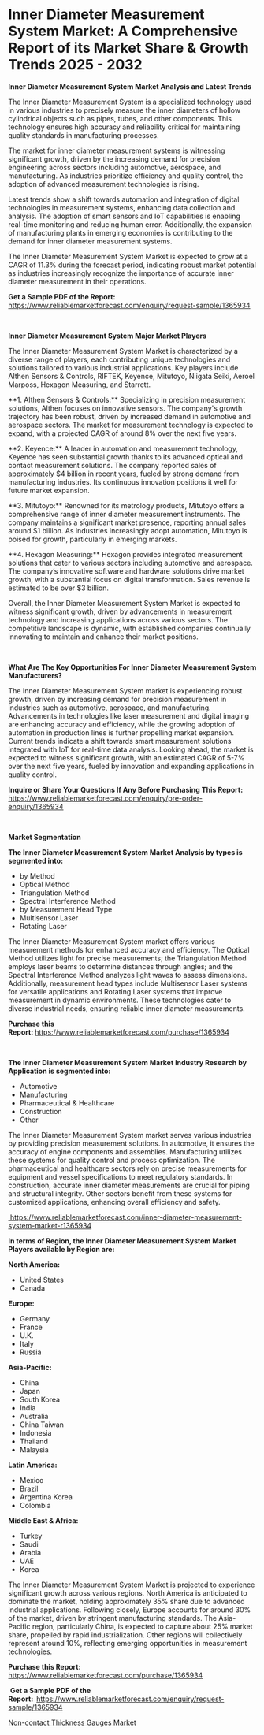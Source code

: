 <p><h1>Inner Diameter Measurement System Market: A Comprehensive Report of its Market Share & Growth Trends 2025 - 2032</h1></p><p><strong>Inner Diameter Measurement System Market Analysis and Latest Trends</strong></p>
<p><p>The Inner Diameter Measurement System is a specialized technology used in various industries to precisely measure the inner diameters of hollow cylindrical objects such as pipes, tubes, and other components. This technology ensures high accuracy and reliability critical for maintaining quality standards in manufacturing processes. </p><p>The market for inner diameter measurement systems is witnessing significant growth, driven by the increasing demand for precision engineering across sectors including automotive, aerospace, and manufacturing. As industries prioritize efficiency and quality control, the adoption of advanced measurement technologies is rising. </p><p>Latest trends show a shift towards automation and integration of digital technologies in measurement systems, enhancing data collection and analysis. The adoption of smart sensors and IoT capabilities is enabling real-time monitoring and reducing human error. Additionally, the expansion of manufacturing plants in emerging economies is contributing to the demand for inner diameter measurement systems. </p><p>The Inner Diameter Measurement System Market is expected to grow at a CAGR of 11.3% during the forecast period, indicating robust market potential as industries increasingly recognize the importance of accurate inner diameter measurement in their operations.</p></p>
<p><strong>Get a Sample PDF of the Report:&nbsp;</strong> <a href="https://www.reliablemarketforecast.com/enquiry/request-sample/1365934?utm_campaign=3073&utm_medium=2&utm_source=Github&utm_content=ia&utm_term=22032025&utm_id=inner-diameter-measurement-system">https://www.reliablemarketforecast.com/enquiry/request-sample/1365934</a></p>
<p>&nbsp;</p>
<p><strong>Inner Diameter Measurement System Major Market Players</strong></p>
<p><p>The Inner Diameter Measurement System Market is characterized by a diverse range of players, each contributing unique technologies and solutions tailored to various industrial applications. Key players include Althen Sensors & Controls, RIFTEK, Keyence, Mitutoyo, Niigata Seiki, Aeroel Marposs, Hexagon Measuring, and Starrett.</p><p>**1. Althen Sensors & Controls:** Specializing in precision measurement solutions, Althen focuses on innovative sensors. The company's growth trajectory has been robust, driven by increased demand in automotive and aerospace sectors. The market for measurement technology is expected to expand, with a projected CAGR of around 8% over the next five years.</p><p>**2. Keyence:** A leader in automation and measurement technology, Keyence has seen substantial growth thanks to its advanced optical and contact measurement solutions. The company reported sales of approximately $4 billion in recent years, fueled by strong demand from manufacturing industries. Its continuous innovation positions it well for future market expansion.</p><p>**3. Mitutoyo:** Renowned for its metrology products, Mitutoyo offers a comprehensive range of inner diameter measurement instruments. The company maintains a significant market presence, reporting annual sales around $1 billion. As industries increasingly adopt automation, Mitutoyo is poised for growth, particularly in emerging markets.</p><p>**4. Hexagon Measuring:** Hexagon provides integrated measurement solutions that cater to various sectors including automotive and aerospace. The company’s innovative software and hardware solutions drive market growth, with a substantial focus on digital transformation. Sales revenue is estimated to be over $3 billion.</p><p>Overall, the Inner Diameter Measurement System Market is expected to witness significant growth, driven by advancements in measurement technology and increasing applications across various sectors. The competitive landscape is dynamic, with established companies continually innovating to maintain and enhance their market positions.</p></p>
<p>&nbsp;</p>
<p><strong>What Are The Key Opportunities For Inner Diameter Measurement System Manufacturers?</strong></p>
<p><p>The Inner Diameter Measurement System market is experiencing robust growth, driven by increasing demand for precision measurement in industries such as automotive, aerospace, and manufacturing. Advancements in technologies like laser measurement and digital imaging are enhancing accuracy and efficiency, while the growing adoption of automation in production lines is further propelling market expansion. Current trends indicate a shift towards smart measurement solutions integrated with IoT for real-time data analysis. Looking ahead, the market is expected to witness significant growth, with an estimated CAGR of 5-7% over the next five years, fueled by innovation and expanding applications in quality control.</p></p>
<p><strong>Inquire or Share Your Questions If Any Before Purchasing This Report:</strong> <a href="https://www.reliablemarketforecast.com/enquiry/pre-order-enquiry/1365934?utm_campaign=3073&utm_medium=2&utm_source=Github&utm_content=ia&utm_term=22032025&utm_id=inner-diameter-measurement-system">https://www.reliablemarketforecast.com/enquiry/pre-order-enquiry/1365934</a></p>
<p>&nbsp;</p>
<p><strong>Market Segmentation</strong></p>
<p><strong>The Inner Diameter Measurement System Market Analysis by types is segmented into:</strong></p>
<p><ul><li>by Method</li><li>Optical Method</li><li>Triangulation Method</li><li>Spectral Interference Method</li><li>by Measurement Head Type</li><li>Multisensor Laser</li><li>Rotating Laser</li></ul></p>
<p><p>The Inner Diameter Measurement System market offers various measurement methods for enhanced accuracy and efficiency. The Optical Method utilizes light for precise measurements; the Triangulation Method employs laser beams to determine distances through angles; and the Spectral Interference Method analyzes light waves to assess dimensions. Additionally, measurement head types include Multisensor Laser systems for versatile applications and Rotating Laser systems that improve measurement in dynamic environments. These technologies cater to diverse industrial needs, ensuring reliable inner diameter measurements.</p></p>
<p><strong>Purchase this Report:&nbsp;</strong><a href="https://www.reliablemarketforecast.com/purchase/1365934?utm_campaign=3073&utm_medium=2&utm_source=Github&utm_content=ia&utm_term=22032025&utm_id=inner-diameter-measurement-system">https://www.reliablemarketforecast.com/purchase/1365934</a></p>
<p>&nbsp;</p>
<p><strong>The Inner Diameter Measurement System Market Industry Research by Application is segmented into:</strong></p>
<p><ul><li>Automotive</li><li>Manufacturing</li><li>Pharmaceutical & Healthcare</li><li>Construction</li><li>Other</li></ul></p>
<p><p>The Inner Diameter Measurement System market serves various industries by providing precision measurement solutions. In automotive, it ensures the accuracy of engine components and assemblies. Manufacturing utilizes these systems for quality control and process optimization. The pharmaceutical and healthcare sectors rely on precise measurements for equipment and vessel specifications to meet regulatory standards. In construction, accurate inner diameter measurements are crucial for piping and structural integrity. Other sectors benefit from these systems for customized applications, enhancing overall efficiency and safety.</p></p>
<p><a href="https://www.reliablemarketforecast.com/inner-diameter-measurement-system-market-r1365934?utm_campaign=3073&utm_medium=2&utm_source=Github&utm_content=ia&utm_term=22032025&utm_id=inner-diameter-measurement-system">&nbsp;https://www.reliablemarketforecast.com/inner-diameter-measurement-system-market-r1365934</a></p>
<p><strong>In terms of Region, the Inner Diameter Measurement System Market Players available by Region are:</strong></p>
<p>
    <p> <strong> North America: </strong>
        <ul>
            <li>United States</li>
            <li>Canada</li>
        </ul>
        </p> 
    <p> <strong> Europe: </strong>
        <ul>
            <li>Germany</li>
            <li>France</li>
            <li>U.K.</li>
            <li>Italy</li>
            <li>Russia</li>
        </ul>
        </p> 
    <p> <strong> Asia-Pacific: </strong>
        <ul>
            <li>China</li>
            <li>Japan</li>
            <li>South Korea</li>
            <li>India</li>
            <li>Australia</li>
            <li>China Taiwan</li>
            <li>Indonesia</li>
            <li>Thailand</li>
            <li>Malaysia</li>
        </ul>
        </p> 
    <p> <strong> Latin America: </strong>
        <ul>
            <li>Mexico</li>
            <li>Brazil</li>
            <li>Argentina Korea</li>
            <li>Colombia</li>
        </ul>
        </p> 
    <p> <strong> Middle East & Africa: </strong>
        <ul>
            <li>Turkey</li>
            <li>Saudi</li>
            <li>Arabia</li>
            <li>UAE</li>
            <li>Korea</li>
        </ul>
    </p>
    </p>
<p><p>The Inner Diameter Measurement System Market is projected to experience significant growth across various regions. North America is anticipated to dominate the market, holding approximately 35% share due to advanced industrial applications. Following closely, Europe accounts for around 30% of the market, driven by stringent manufacturing standards. The Asia-Pacific region, particularly China, is expected to capture about 25% market share, propelled by rapid industrialization. Other regions will collectively represent around 10%, reflecting emerging opportunities in measurement technologies.</p></p>
<p><strong>Purchase this Report: </strong><a href="https://www.reliablemarketforecast.com/purchase/1365934?utm_campaign=3073&utm_medium=2&utm_source=Github&utm_content=ia&utm_term=22032025&utm_id=inner-diameter-measurement-system">https://www.reliablemarketforecast.com/purchase/1365934</a></p>
<p>&nbsp;<strong>Get a Sample PDF of the Report:&nbsp;&nbsp;</strong><a href="https://www.reliablemarketforecast.com/enquiry/request-sample/1365934?utm_campaign=3073&utm_medium=2&utm_source=Github&utm_content=ia&utm_term=22032025&utm_id=inner-diameter-measurement-system">https://www.reliablemarketforecast.com/enquiry/request-sample/1365934</a></p>
<p><strong></strong></p>
<p><p><a href="https://github.com/osamhcombre/Market-Research-Report-List-1/blob/main/non-contact-thickness-gauges-market.md?utm_campaign=3073&utm_medium=2&utm_source=Github&utm_content=ia&utm_term=22032025&utm_id=inner-diameter-measurement-system">Non-contact Thickness Gauges Market</a></p></p>